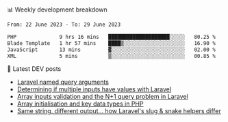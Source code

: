 📊 Weekly development breakdown
<!--START_SECTION:waka-->

```txt
From: 22 June 2023 - To: 29 June 2023

PHP              9 hrs 16 mins   ████████████████████░░░░░   80.25 %
Blade Template   1 hr 57 mins    ████▒░░░░░░░░░░░░░░░░░░░░   16.90 %
JavaScript       13 mins         ▓░░░░░░░░░░░░░░░░░░░░░░░░   02.00 %
XML              5 mins          ▒░░░░░░░░░░░░░░░░░░░░░░░░   00.85 %
```

<!--END_SECTION:waka-->

📕 Latest DEV posts
<!-- BLOG-POST-LIST:START -->
- [Laravel named query arguments](https://dev.to/michaelvickersuk/laravel-named-query-arguments-28kd)
- [Determining if multiple inputs have values with Laravel](https://dev.to/michaelvickersuk/determining-if-multiple-inputs-have-values-with-laravel-km6)
- [Array inputs validation and the N+1 query problem in Laravel](https://dev.to/michaelvickersuk/array-inputs-validation-and-the-n1-query-problem-in-laravel-2agb)
- [Array initialisation and key data types in PHP](https://dev.to/michaelvickersuk/array-initialisation-and-key-data-types-in-php-1e5b)
- [Same string, different output... how Laravel&#39;s slug &amp; snake helpers differ](https://dev.to/michaelvickersuk/same-string-different-output-how-laravels-slug-snake-helpers-differ-1ccj)
<!-- BLOG-POST-LIST:END -->
